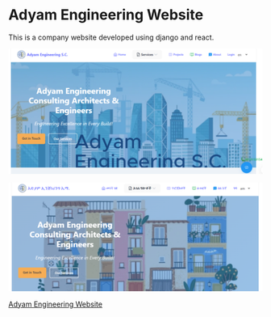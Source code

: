# Adyam Engineering Website
This is a company website developed using django and react.

![Adyam Home English](./adyam-web/src/assets/images/adyam-home-en.png)

![Adyam Home Amharic](adyam-home-am.png)

[Adyam Engineering Website](https://www.adyamengineering.com)